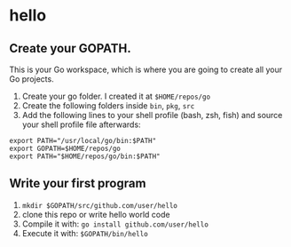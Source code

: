 # hello

## Create your GOPATH.
This is your Go workspace, which is where you are going to create all your Go projects.
  1. Create your go folder. I created it at `$HOME/repos/go`
  1.	Create the following folders inside `bin`, `pkg`, `src`
  1.	Add the following lines to your shell profile (bash, zsh, fish) and source your shell profile file afterwards:
```
export PATH="/usr/local/go/bin:$PATH"
export GOPATH=$HOME/repos/go
export PATH="$HOME/repos/go/bin:$PATH"
```
  
## Write your first program
  1.	`mkdir $GOPATH/src/github.com/user/hello`
  1.	clone this repo or write hello world code
  1.	Compile it with: `go install github.com/user/hello`
  1.	Execute it with: `$GOPATH/bin/hello`
